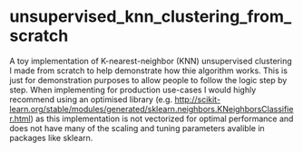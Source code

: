 # unsupervised_knn_clustering_from_scratch

A toy implementation of K-nearest-neighbor (KNN) unsupervised clustering I made from scratch to help demonstrate how thie algorithm works. This is just for demonstration purposes to allow people to follow the logic step by step. When implementing for production use-cases I would highly recommend using an optimised library (e.g. http://scikit-learn.org/stable/modules/generated/sklearn.neighbors.KNeighborsClassifier.html) as this implementation is not vectorized for optimal performance and does not have many of the scaling and tuning parameters avalible in packages like sklearn.
